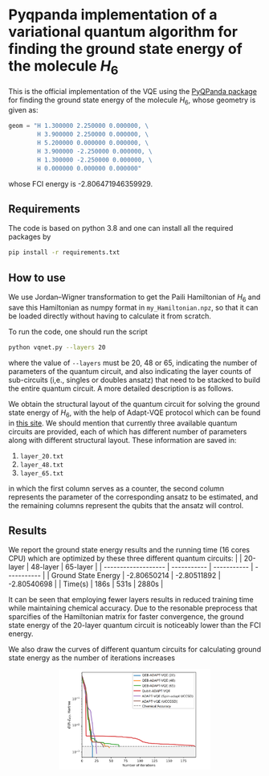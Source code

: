 # Pyqpanda implementation of a variational quantum algorithm for finding the ground state energy of the molecule $H_6$

This is the official implementation of the VQE using the [PyQPanda package](https://pyqpanda-toturial.readthedocs.io/zh/latest/) for finding the ground state energy of the molecule $H_6$, whose geometry is given as:
```python
geom = "H 1.300000 2.250000 0.000000, \
        H 3.900000 2.250000 0.000000, \
        H 5.200000 0.000000 0.000000, \
        H 3.900000 -2.250000 0.000000, \
        H 1.300000 -2.250000 0.000000, \
        H 0.000000 0.000000 0.000000"
```
whose FCI energy is -2.806471946359929.

## Requirements
The code is based on python 3.8 and one can install all the required packages by
```bash
pip install -r requirements.txt
```

## How to use
We use Jordan–Wigner transformation to get the Paili Hamiltonian of $H_6$ and save this Hamiltonian as numpy format in ```my_Hamiltonian.npz```, so that it can be loaded directly without having to calculate it from scratch.

To run the code, one should run the script
```bash
python vqnet.py --layers 20
```
where the value of ```--layers``` must be 20, 48 or 65, indicating the number of parameters of the quantum circuit, and also indicating the layer counts of sub-circuits (i,e., singles or doubles ansatz) that need to be stacked to build the entire quantum circuit. A more detailed description is as follows.

We obtain the structural layout of the quantum circuit for solving the ground state energy of $H_6$, with the help of Adapt-VQE protocol which can be found in [this site](https://github.com/JordanovSJ/VQE). We should mention that currently three available quantum circuits are provided, each of which has different number of parameters along with different structural layout. These information are saved in:
1. `layer_20.txt`
2. `layer_48.txt`
3. `layer_65.txt`

in which the first column serves as a counter, the second column represents the parameter of the corresponding ansatz to be estimated, and the remaining columns represent the qubits that the ansatz will control.

## Results
We report the ground state energy results and the running time (16 cores CPU) which are optimized by these three different quantum circuits:
|                     | 20-layer    | 48-layer    | 65-layer    |
| ------------------- | ----------- | ----------- | ----------- |
| Ground State Energy | -2.80650214 | -2.80511892 | -2.80540698 |
| Time(s)             | 186s        | 531s        | 2880s       |

It can be seen that employing fewer layers results in reduced training time while maintaining chemical accuracy. Due to the resonable preprocess that sparcifies of the Hamiltonian matrix for faster convergence, the ground state energy of the 20-layer quantum circuit is noticeably lower than the FCI energy.

We also draw the curves of different quantum circuits for calculating ground state energy as the number of iterations increases
<p align="center">
    <img width="60%" src="figure.png">
</p>